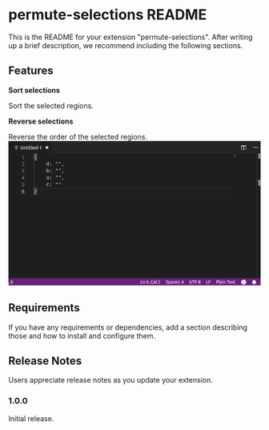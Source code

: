 # permute-selections README

This is the README for your extension "permute-selections". After writing up a brief description, we recommend including the following sections.

## Features

**Sort selections**

Sort the selected regions.

**Reverse selections**

Reverse the order of the selected regions.
![Reverse selections](images/reverse.gif)

## Requirements

If you have any requirements or dependencies, add a section describing those and how to install and configure them.

## Release Notes

Users appreciate release notes as you update your extension.

### 1.0.0

Initial release.

